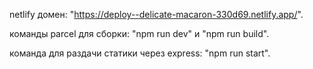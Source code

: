 netlify домен: "https://deploy--delicate-macaron-330d69.netlify.app/".

команды parcel для сборки:
"npm run dev" и "npm run build".

команда для раздачи статики через express:
"npm run start".
